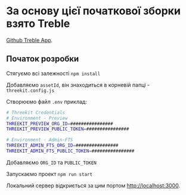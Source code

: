 # За основу цієї початкової зборки взято Treble
[Github Treble App](https://github.com/threekit/treble).

## Початок розробки
Стягуємо всі залежності
`npm install`

Добавляємо `assetId`, він знаходиться в корневій папці - `threekit.config.js`

Створюємо файл `.env`
приклад:
```sh
# Threekit Credentials
# Environment - Preview
THREEKIT_PREVIEW_ORG_ID=################
THREEKIT_PREVIEW_PUBLIC_TOKEN=################

# Environment - Admin-FTS
THREEKIT_ADMIN_FTS_ORG_ID=################
THREEKIT_ADMIN_FTS_PUBLIC_TOKEN=################
```

Добавляємо `ORG_ID` та `PUBLIC_TOKEN`

Запускаємо проект 
`npm run start`

Локальний сервер відкриється за цим портом [http://localhost:3000](http://localhost:3000).


